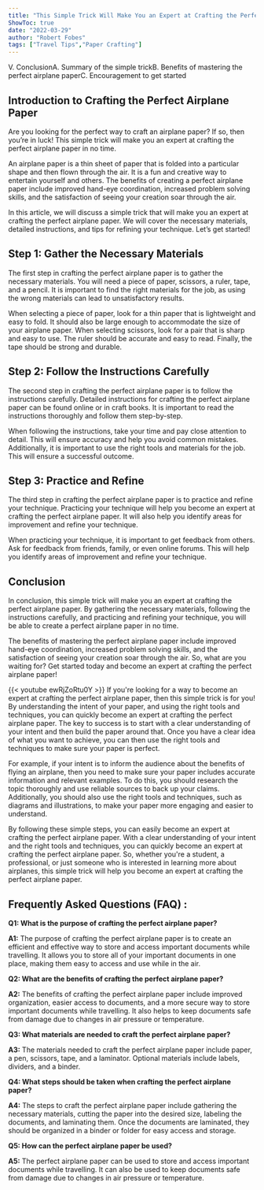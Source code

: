 ```yaml
---
title: "This Simple Trick Will Make You an Expert at Crafting the Perfect Airplane Paper!"
ShowToc: true 
date: "2022-03-29"
author: "Robert Fobes" 
tags: ["Travel Tips","Paper Crafting"]
---
```

V. ConclusionA. Summary of the simple trickB. Benefits of mastering the perfect airplane paperC. Encouragement to get started

## Introduction to Crafting the Perfect Airplane Paper

Are you looking for the perfect way to craft an airplane paper? If so, then you’re in luck! This simple trick will make you an expert at crafting the perfect airplane paper in no time. 

An airplane paper is a thin sheet of paper that is folded into a particular shape and then flown through the air. It is a fun and creative way to entertain yourself and others. The benefits of creating a perfect airplane paper include improved hand-eye coordination, increased problem solving skills, and the satisfaction of seeing your creation soar through the air.

In this article, we will discuss a simple trick that will make you an expert at crafting the perfect airplane paper. We will cover the necessary materials, detailed instructions, and tips for refining your technique. Let’s get started!

## Step 1: Gather the Necessary Materials

The first step in crafting the perfect airplane paper is to gather the necessary materials. You will need a piece of paper, scissors, a ruler, tape, and a pencil. It is important to find the right materials for the job, as using the wrong materials can lead to unsatisfactory results. 

When selecting a piece of paper, look for a thin paper that is lightweight and easy to fold. It should also be large enough to accommodate the size of your airplane paper. When selecting scissors, look for a pair that is sharp and easy to use. The ruler should be accurate and easy to read. Finally, the tape should be strong and durable.

## Step 2: Follow the Instructions Carefully

The second step in crafting the perfect airplane paper is to follow the instructions carefully. Detailed instructions for crafting the perfect airplane paper can be found online or in craft books. It is important to read the instructions thoroughly and follow them step-by-step. 

When following the instructions, take your time and pay close attention to detail. This will ensure accuracy and help you avoid common mistakes. Additionally, it is important to use the right tools and materials for the job. This will ensure a successful outcome.

## Step 3: Practice and Refine

The third step in crafting the perfect airplane paper is to practice and refine your technique. Practicing your technique will help you become an expert at crafting the perfect airplane paper. It will also help you identify areas for improvement and refine your technique.

When practicing your technique, it is important to get feedback from others. Ask for feedback from friends, family, or even online forums. This will help you identify areas of improvement and refine your technique.

## Conclusion

In conclusion, this simple trick will make you an expert at crafting the perfect airplane paper. By gathering the necessary materials, following the instructions carefully, and practicing and refining your technique, you will be able to create a perfect airplane paper in no time. 

The benefits of mastering the perfect airplane paper include improved hand-eye coordination, increased problem solving skills, and the satisfaction of seeing your creation soar through the air. So, what are you waiting for? Get started today and become an expert at crafting the perfect airplane paper!

{{< youtube ewRjZoRtu0Y >}} 
If you're looking for a way to become an expert at crafting the perfect airplane paper, then this simple trick is for you! By understanding the intent of your paper, and using the right tools and techniques, you can quickly become an expert at crafting the perfect airplane paper. The key to success is to start with a clear understanding of your intent and then build the paper around that. Once you have a clear idea of what you want to achieve, you can then use the right tools and techniques to make sure your paper is perfect.

For example, if your intent is to inform the audience about the benefits of flying an airplane, then you need to make sure your paper includes accurate information and relevant examples. To do this, you should research the topic thoroughly and use reliable sources to back up your claims. Additionally, you should also use the right tools and techniques, such as diagrams and illustrations, to make your paper more engaging and easier to understand.

By following these simple steps, you can easily become an expert at crafting the perfect airplane paper. With a clear understanding of your intent and the right tools and techniques, you can quickly become an expert at crafting the perfect airplane paper. So, whether you're a student, a professional, or just someone who is interested in learning more about airplanes, this simple trick will help you become an expert at crafting the perfect airplane paper.

## Frequently Asked Questions (FAQ) :
**Q1: What is the purpose of crafting the perfect airplane paper?**

**A1:** The purpose of crafting the perfect airplane paper is to create an efficient and effective way to store and access important documents while travelling. It allows you to store all of your important documents in one place, making them easy to access and use while in the air.

**Q2: What are the benefits of crafting the perfect airplane paper?**

**A2:** The benefits of crafting the perfect airplane paper include improved organization, easier access to documents, and a more secure way to store important documents while travelling. It also helps to keep documents safe from damage due to changes in air pressure or temperature.

**Q3: What materials are needed to craft the perfect airplane paper?**

**A3:** The materials needed to craft the perfect airplane paper include paper, a pen, scissors, tape, and a laminator. Optional materials include labels, dividers, and a binder.

**Q4: What steps should be taken when crafting the perfect airplane paper?**

**A4:** The steps to craft the perfect airplane paper include gathering the necessary materials, cutting the paper into the desired size, labeling the documents, and laminating them. Once the documents are laminated, they should be organized in a binder or folder for easy access and storage.

**Q5: How can the perfect airplane paper be used?**

**A5:** The perfect airplane paper can be used to store and access important documents while travelling. It can also be used to keep documents safe from damage due to changes in air pressure or temperature.





